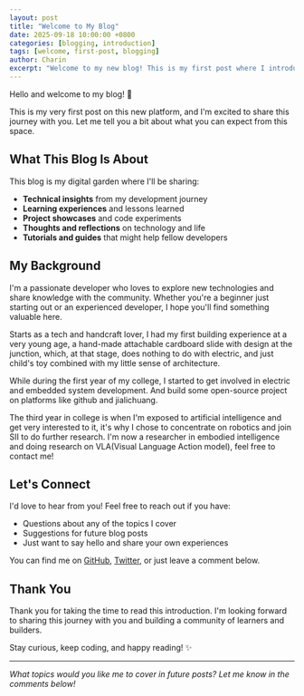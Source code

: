 ```yaml
---
layout: post
title: "Welcome to My Blog"
date: 2025-09-18 10:00:00 +0800
categories: [blogging, introduction]
tags: [welcome, first-post, blogging]
author: Charin
excerpt: "Welcome to my new blog! This is my first post where I introduce myself and share what you can expect from this space."
---
```


Hello and welcome to my blog! 🎉

This is my very first post on this new platform, and I'm excited to share this journey with you. Let me tell you a bit about what you can expect from this space.

## What This Blog Is About

This blog is my digital garden where I'll be sharing:

- **Technical insights** from my development journey
- **Learning experiences** and lessons learned
- **Project showcases** and code experiments  
- **Thoughts and reflections** on technology and life
- **Tutorials and guides** that might help fellow developers

## My Background

I'm a passionate developer who loves to explore new technologies and share knowledge with the community. Whether you're a beginner just starting out or an experienced developer, I hope you'll find something valuable here.

Starts as a tech and handcraft lover, I had my first building experience at a very young age, a hand-made attachable cardboard slide with design at the junction, which, at that stage, does nothing to do with electric, and just child's toy combined with my little sense of architecture.

While during the first year of my college, I started to get involved in electric and embedded system development. And build some open-source project on platforms like github and jialichuang. 

The third year in college is when I'm exposed to artificial intelligence and get very interested to it, it's why I chose to concentrate on robotics and join SII to do further research. I'm now a researcher in embodied intelligence and doing research on VLA(Visual Language Action model), feel free to contact me!

<!-- ### Code Highlighting
```javascript
// Code blocks look great and are easy to read
function welcomeReader(name) {
    console.log(`Welcome to the blog, ${name}!`);
    return 'Happy reading! 📚';
}

welcomeReader('fellow developer');
``` -->

## Let's Connect

I'd love to hear from you! Feel free to reach out if you have:

- Questions about any of the topics I cover
- Suggestions for future blog posts
- Just want to say hello and share your own experiences

You can find me on [GitHub](https://github.com/wing0night), [Twitter](https://x.com/wing0night), or just leave a comment below.

## Thank You

Thank you for taking the time to read this introduction. I'm looking forward to sharing this journey with you and building a community of learners and builders.

Stay curious, keep coding, and happy reading! ✨

---

*What topics would you like me to cover in future posts? Let me know in the comments below!*